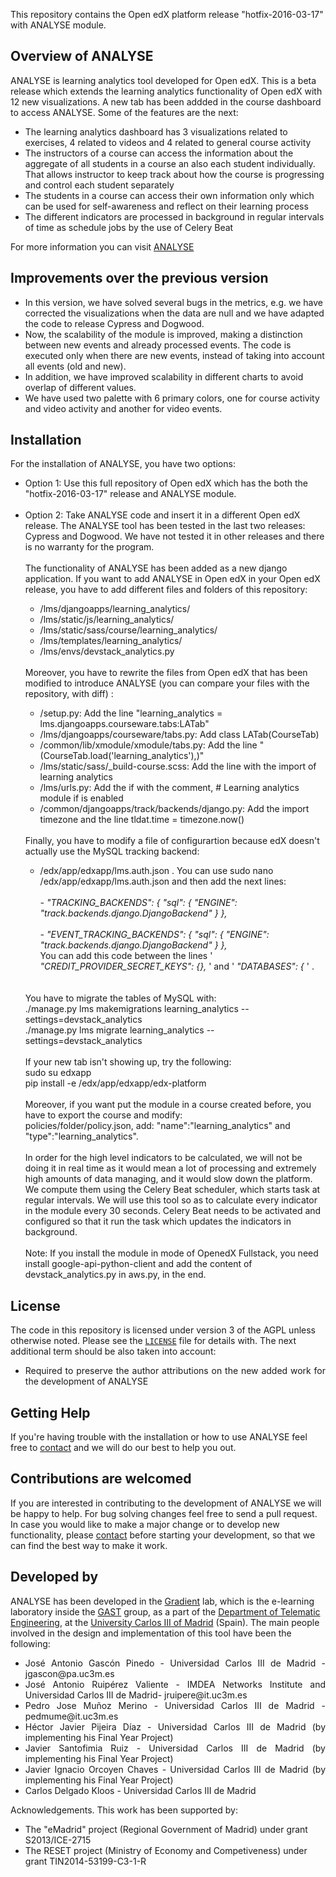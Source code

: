 This repository contains the Open edX platform release "hotfix-2016-03-17" with ANALYSE module.

Overview of ANALYSE
------------------

ANALYSE is learning analytics tool developed for Open edX. This is a beta release which extends the learning analytics functionality of Open edX with 12 new visualizations. A new tab has been addded in the course dashboard to access ANALYSE. Some of the features are the next:

<ul>
<li>The learning analytics dashboard has 3 visualizations related to exercises, 4 related to videos and 4 related to general course activity</li>
<li>The instructors of a course can access the information about the aggregate of all students in a course an also each student individually. That allows instructor to keep track about how the course is progressing and control each student separately</li>
<li>The students in a course can access their own information only which can be used for self-awareness and reflect on their learning process</li>
<li>The different indicators are processed in background in regular intervals of time as schedule jobs by the use of Celery Beat</li>
</ul>

<p>For more information you can visit <a href="http://www.it.uc3m.es/pedmume/ANALYSE/">ANALYSE</a> </p>

Improvements over the previous version
------------
- In this version, we have solved several bugs in the metrics, e.g. we have corrected the visualizations when the data are null and we have adapted the code to release Cypress and Dogwood.
- Now, the scalability of the module is improved, making a distinction between new events and already processed  events. The code is executed only when there are new  events, instead of taking into account all events (old and new). 
- In addition, we have improved scalability in different charts to avoid overlap of different values.
- We have used two palette with 6 primary colors, one for course activity and video activity and another for video events.


Installation
------------
For the installation of ANALYSE, you have two options:

<ul>
<li>Option 1: Use this full repository of Open edX which has the both the "hotfix-2016-03-17" release and ANALYSE module.</li>
<br />
<li>Option 2: Take ANALYSE code and insert it in a different Open edX release. The ANALYSE tool has been tested in the last two releases: Cypress and Dogwood. We have not tested it in other releases and there is no warranty for the program.</li>

<br />
The functionality of ANALYSE has been added as a new django application. If you want to add ANALYSE in Open edX in your Open edX release, you have to add different files and folders of this repository:
<ul>
<li>/lms/djangoapps/learning_analytics/</li>
<li>/lms/static/js/learning_analytics/</li>
<li>/lms/static/sass/course/learning_analytics/</li>
<li>/lms/templates/learning_analytics/</li>
<li>/lms/envs/devstack_analytics.py</li>
</ul>
<br />
Moreover, you have to rewrite the files from Open edX that has been modified to introduce ANALYSE (you can compare your files with the repository, with diff) :
<ul>
<li>/setup.py: Add the line "learning_analytics = lms.djangoapps.courseware.tabs:LATab"</li>
<li>/lms/djangoapps/courseware/tabs.py: Add class LATab(CourseTab)</li>
<li>/common/lib/xmodule/xmodule/tabs.py: Add the line "(CourseTab.load('learning_analytics'),)"</li>
<li>/lms/static/sass/_build-course.scss: Add the line with the import of learning analytics</li>
<li>/lms/urls.py: Add the if with the comment, # Learning analytics module if is enabled </li>
<li>/common/djangoapps/track/backends/django.py: Add the import timezone and the line tldat.time = timezone.now()</li>
</ul>
<br />
Finally, you have to modify a file of configurartion because edX doesn't actually use the MySQL tracking backend:
<ul>
<li> /edx/app/edxapp/lms.auth.json . You can use sudo nano /edx/app/edxapp/lms.auth.json and then add the next lines:<br />
<br />
<i>- "TRACKING_BACKENDS": { 
        "sql": { 
            "ENGINE": "track.backends.django.DjangoBackend" 
        } 
    }, </i>
    <br />
    <br />
    <i>
    - "EVENT_TRACKING_BACKENDS": { 
        "sql": { 
            "ENGINE": "track.backends.django.DjangoBackend" 
      } 
    },</i>
<br />
You can add this code between the lines ' <i>"CREDIT_PROVIDER_SECRET_KEYS": {}, </i>' and ' <i>"DATABASES": { </i>' . 
</li>
</ul>
<br />
<br />
You have to migrate the tables of MySQL with:
<br />
./manage.py lms makemigrations learning_analytics --settings=devstack_analytics
<br />
./manage.py lms migrate learning_analytics --settings=devstack_analytics
<br />
<br />
If your new tab isn't showing up, try the following:
<br />
sudo su edxapp
<br />
pip install -e /edx/app/edxapp/edx-platform
<br />
<br />
Moreover, if you want put the module in a course created before, you have to export the course and modify:
<br />
policies/folder/policy.json, add: "name":"learning_analytics" and "type":"learning_analytics".
<br />
<br />
In order for the high level indicators to be calculated, we will not be doing it in real time as it would mean a lot of processing and extremely high amounts of data managing, and it would slow down the platform. We compute them using the Celery Beat scheduler, which starts task at regular intervals. We will use this tool so as to calculate every indicator in the module every 30 seconds. Celery Beat needs to be activated and configured so that it run the task which updates the indicators in background.
<br />
<br />
Note: If you install the module in mode of OpenedX Fullstack, you need install google-api-python-client and add the content of devstack_analytics.py in aws.py, in the end.
</ul>

License
-------

The code in this repository is licensed under version 3 of the AGPL unless
otherwise noted. Please see the
[`LICENSE`](https://github.com/edx/edx-platform/blob/master/LICENSE) file
for details with. The next additional term should be also taken into account:
</br>
<ul style="text-align: justify">
<li>
Required to preserve the author attributions on the new added work for the development of ANALYSE
</li>
</ul>

Getting Help
------------

If you're having trouble with the installation or how to use ANALYSE feel free to <a href="mailto:jgascon@pa.uc3m.es">contact</a> and we will do our best to help you out.

Contributions are welcomed
-----------------

If you are interested in contributing to the development of ANALYSE we will be happy to help. For bug solving changes feel free to send a pull request. In case you would like to make a major change or to develop new functionality, please <a href="mailto:jgascon@pa.uc3m.es">contact</a> before starting your development, so that we can find the best way to make it work.


Developed by
--------------
<p> ANALYSE has been developed in the <a href="http://gradient.it.uc3m.es/">Gradient</a> lab, which is the e-learning laboratory inside the <a href="http://www.gast.it.uc3m.es/">GAST</a> group, as a part of the <a href="http://www.it.uc3m.es/vi/">Department of Telematic Engineering</a>, at the <a href="http://www.uc3m.es/">University Carlos III of Madrid</a> (Spain). The main people involved in the design and implementation of this tool have been the following: </p>
<ul style="text-align: justify" value="circle">
        <li>
        José Antonio Gascón Pinedo - Universidad Carlos III de Madrid - jgascon@pa.uc3m.es
        </li>
        <li>
        José Antonio Ruipérez Valiente - IMDEA Networks Institute and Universidad Carlos III de Madrid- jruipere@it.uc3m.es
        </li>
        <li>
        Pedro Jose Muñoz Merino - Universidad Carlos III de Madrid - pedmume@it.uc3m.es
        </li>
        <li>
        Héctor Javier Pijeira Díaz - Universidad Carlos III de Madrid (by implementing his Final Year Project)
        </li>
        <li>
        Javier Santofimia Ruiz - Universidad Carlos III de Madrid (by implementing his Final Year Project)
        </li>
        <li>
        Javier  Ignacio  Orcoyen  Chaves - Universidad Carlos III de Madrid (by implementing his Final Year Project)
        </li>
        <li>
        Carlos Delgado Kloos - Universidad Carlos III de Madrid
        </li>
        </ul>
Acknowledgements. This work has been supported by:
<ul>
<li>
The "eMadrid" project (Regional Government of Madrid) under grant S2013/ICE-2715
</li>
 <li>
The RESET project (Ministry of Economy and Competiveness) under grant TIN2014-53199-C3-1-R
</li>
        </ul>
